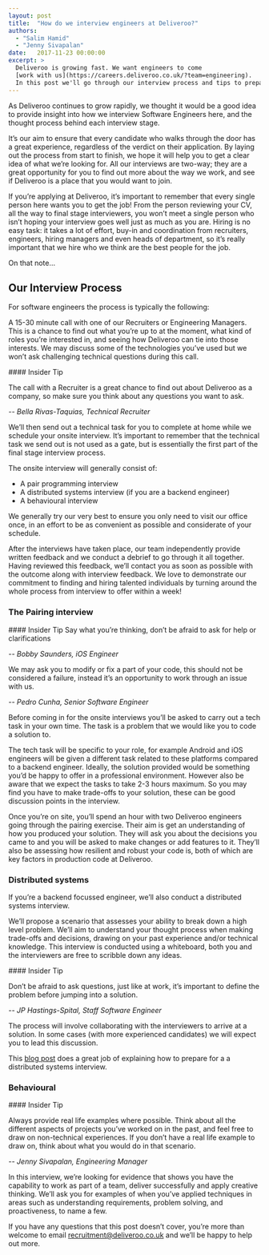 ```yaml
---
layout: post
title:  "How do we interview engineers at Deliveroo?"
authors:
  - "Salim Hamid"
  - "Jenny Sivapalan"
date:   2017-11-23 00:00:00
excerpt: >
  Deliveroo is growing fast. We want engineers to come
  [work with us](https://careers.deliveroo.co.uk/?team=engineering).
  In this post we'll go through our interview process and tips to prepare.
---
```


As Deliveroo continues to grow rapidly, we thought it would be a good idea to
provide insight into how we interview Software Engineers here, and the thought
process behind each interview stage.

It’s our aim to ensure that every candidate who walks through the door has a
great experience, regardless of the verdict on their application. By laying out
the process from start to finish, we hope it will help you to get a clear idea
of what we’re looking for. All our interviews are two-way; they are a great
opportunity for you to find out more about the way we work, and see if Deliveroo
is a place that you would want to join.

If you’re applying at Deliveroo, it’s important to remember that every single
person here wants you to get the job! From the person reviewing your CV, all the
way to final stage interviewers, you won’t meet a single person who isn’t hoping
your interview goes well just as much as you are. Hiring is no easy task: it
takes a lot of effort, buy-in and coordination from recruiters, engineers,
hiring managers and even heads of department, so it’s really important that we
hire who we think are the best people for the job.

On that note…

## Our Interview Process

For software engineers the process is typically the following:

A 15-30 minute call with one of our Recruiters or Engineering Managers. This is
a chance to find out what you’re up to at the moment, what kind of roles you’re
interested in, and seeing how Deliveroo can tie into those interests. We may
discuss some of the technologies you’ve used but we won’t ask challenging
technical questions during this call.

<aside>
#### Insider Tip

The call with a Recruiter is a great chance to find out about
Deliveroo as a company, so make sure you think about any questions you want to
ask.

_-- Bella Rivas-Taquias, Technical Recruiter_
</aside>

We’ll then send out a technical task for you to complete at home while we
schedule your onsite interview. It’s important to remember that the technical
task we send out is not used as a gate, but is essentially the first part of the
final stage interview process.

The onsite interview will generally consist of:

* A pair programming interview
* A distributed systems interview (if you are a backend engineer)
* A behavioural interview

We generally try our very best to ensure you only need to visit our office once,
 in an effort to be as convenient as possible and considerate of your schedule.

After the interviews have taken place, our team independently provide written
feedback and we conduct a debrief to go through it all together. Having reviewed
this feedback, we’ll contact you as soon as possible with the outcome along with
interview feedback. We love to demonstrate our commitment to finding and hiring
talented individuals by turning around the whole process from interview to offer
within a week!

### The Pairing interview

<aside>
#### Insider Tip
Say what you’re thinking, don’t be afraid to ask for help or clarifications

_-- Bobby Saunders, iOS Engineer_

We may ask you to modify or fix a part of your code, this should
not be considered a failure, instead it’s an opportunity to work through an
issue with us.

_-- Pedro Cunha, Senior Software Engineer_
</aside>

Before coming in for the onsite interviews you’ll be asked to carry out a tech
task in your own time. The task is a problem that we would like you to code a
solution to.

The tech task will be specific to your role, for example Android and iOS
engineers will be given a different task related to these platforms compared to
a backend engineer. Ideally, the solution provided would be something you’d be
happy to offer in a professional environment. However also be aware that we
expect the tasks to take 2-3 hours maximum. So you may find you have to make
trade-offs to your solution, these can be good discussion points in the interview.

Once you’re on site, you’ll spend an hour with two Deliveroo engineers going
through the pairing exercise. Their aim is get an understanding of how you
produced your solution. They will ask you about the decisions you came to and
you will be asked to make changes or add features to it. They’ll also be
assessing how resilient and robust your code is, both of which are key factors
in production code at Deliveroo.


### Distributed systems

If you’re a backend focussed engineer, we’ll also conduct a distributed systems
interview.

We’ll propose a scenario that assesses your ability to break down a high level
problem. We’ll aim to understand your thought process when making trade-offs and
decisions, drawing on your past experience and/or technical knowledge. This
interview is conducted using a whiteboard, both you and the interviewers are
free to scribble down any ideas.

<aside>
#### Insider Tip

Don’t be afraid to ask questions, just like at work, it’s important
to define the problem before jumping into a solution.

_-- JP Hastings-Spital, Staff Software Engineer_
</aside>

The process will involve collaborating with the interviewers to arrive at a
solution. In some cases (with more experienced candidates) we will expect you
to lead this discussion.

This [blog post](https://hackernoon.com/anatomy-of-a-system-design-interview-4cb57d75a53f "Hackernoon, Anatomy of a System Design Interview")
does a great job of explaining how to prepare for a a distributed systems interview.

### Behavioural

<aside>
#### Insider Tip

Always provide real life examples where possible. Think about all
the different aspects of projects you’ve worked on in the past, and feel free to
draw on non-technical experiences. If you don’t have a real life example to draw
on, think about what you would do in that scenario.

_-- Jenny Sivapalan, Engineering Manager_
</aside>

In this interview, we’re looking for evidence that shows you have the capability
to work as part of a team, deliver successfully and apply creative thinking.
We’ll ask you for examples of when you’ve applied techniques in areas such as
understanding requirements, problem solving, and proactiveness, to name a few.

If you have any questions that this post doesn’t cover, you’re more than welcome
to email [recruitment@deliveroo.co.uk](mailto:recruitment@deliveroo.co.uk) and
we’ll be happy to help out more.
